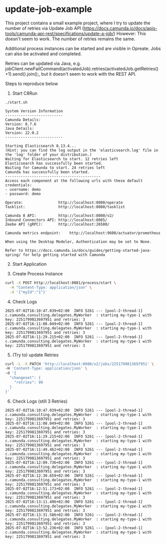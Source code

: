 # update-job-example

This project contains a small example project, where I try to update the number of retries via Update Job API (https://docs.camunda.io/docs/apis-tools/camunda-api-rest/specifications/update-a-job/)
However: This doesn't seem to work. The number of retries remains the same.

Additional process instances can be started and are visible in Opreate. Jobs can also be activated and completed.

Retries can be updated via Java, e.g. jobClient.newFailCommand(activatedJob).retries(activatedJob.getRetries() +1).send().join();, but it doesn't seem to work with the REST API.

Steps to reproduce below


1. Start C8Run
```log
./start.sh

System Version Information
--------------------------
Camunda Details:
Version: 8.7.6
Java Details:
Version: 22.0.2
--------------------------

Starting Elasticsearch 8.13.4...
(Hint: you can find the log output in the 'elasticsearch.log' file in the 'log' folder of your distribution.)
Waiting for Elasticsearch to start. 12 retries left
Elasticsearch has successfully been started.
Waiting for Camunda to start. 24 retries left
Camunda has successfully been started.
-------------------------------------------
Access each component at the following urls with these default credentials:
- username: demo
- password: demo

Operate:                http://localhost:8080/operate
Tasklist:               http://localhost:8080/tasklist

Camunda 8 API:          http://localhost:8080/v2/
Inbound Connectors API: http://localhost:8085/
Zeebe API (gRPC):       http://localhost:26500/

Camunda metrics endpoint:    http://localhost:9600/actuator/prometheus

When using the Desktop Modeler, Authentication may be set to None.

Refer to https://docs.camunda.io/docs/guides/getting-started-java-spring/ for help getting started with Camunda
```

2. Start Application

3. Create Process Instance
```bash
curl -X POST http://localhost:8081/process/start \
  -H "Content-Type: application/json" \
  -d '{"myId":"1"}'
```

4. Check Logs
```log
2025-07-02T16:10:47.039+02:00  INFO 5261 --- [pool-2-thread-1] c.camunda.consulting.delegates.MyWorker  : starting my-type-1 with key: 2251799813697951 and retries: 3
2025-07-02T16:11:08.049+02:00  INFO 5261 --- [pool-2-thread-1] c.camunda.consulting.delegates.MyWorker  : starting my-type-1 with key: 2251799813697951 and retries: 3
2025-07-02T16:11:29.215+02:00  INFO 5261 --- [pool-2-thread-1] c.camunda.consulting.delegates.MyWorker  : starting my-type-1 with key: 2251799813697951 and retries: 3
```
   
5. (Try to) update Retries
```bash
curl -L -X PATCH 'http://localhost:8080/v2/jobs/2251799813697951' \
-H 'Content-Type: application/json' \
-d '{
  "changeset": {
    "retries": 99
  }
}'
```

6. Check Logs (still 3 Retries)
```log
2025-07-02T16:10:47.039+02:00  INFO 5261 --- [pool-2-thread-1] c.camunda.consulting.delegates.MyWorker  : starting my-type-1 with key: 2251799813697951 and retries: 3
2025-07-02T16:11:08.049+02:00  INFO 5261 --- [pool-2-thread-1] c.camunda.consulting.delegates.MyWorker  : starting my-type-1 with key: 2251799813697951 and retries: 3
2025-07-02T16:11:29.215+02:00  INFO 5261 --- [pool-2-thread-1] c.camunda.consulting.delegates.MyWorker  : starting my-type-1 with key: 2251799813697951 and retries: 3
2025-07-02T16:11:49.462+02:00  INFO 5261 --- [pool-2-thread-1] c.camunda.consulting.delegates.MyWorker  : starting my-type-1 with key: 2251799813697951 and retries: 3
2025-07-02T16:12:09.736+02:00  INFO 5261 --- [pool-2-thread-1] c.camunda.consulting.delegates.MyWorker  : starting my-type-1 with key: 2251799813697951 and retries: 3
2025-07-02T16:12:30.659+02:00  INFO 5261 --- [pool-2-thread-1] c.camunda.consulting.delegates.MyWorker  : starting my-type-1 with key: 2251799813697951 and retries: 3
2025-07-02T16:12:51.173+02:00  INFO 5261 --- [pool-2-thread-1] c.camunda.consulting.delegates.MyWorker  : starting my-type-1 with key: 2251799813697951 and retries: 3
2025-07-02T16:13:11.496+02:00  INFO 5261 --- [pool-2-thread-1] c.camunda.consulting.delegates.MyWorker  : starting my-type-1 with key: 2251799813697951 and retries: 3
2025-07-02T16:13:31.586+02:00  INFO 5261 --- [pool-2-thread-1] c.camunda.consulting.delegates.MyWorker  : starting my-type-1 with key: 2251799813697951 and retries: 3
2025-07-02T16:13:52.236+02:00  INFO 5261 --- [pool-2-thread-1] c.camunda.consulting.delegates.MyWorker  : starting my-type-1 with key: 2251799813697951 and retries: 3
```
